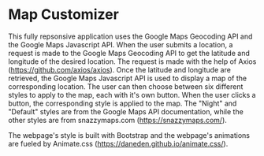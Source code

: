 # Map Customizer

This fully repsonsive application uses the Google Maps Geocoding API and the Google Maps Javascript API. When the user submits a location, a request is made to the Google Maps Geocoding API to get the latitude and longitude of the desired location. The request is made with the help of Axios (https://github.com/axios/axios). Once the latitude and longitude are retrieved, the Google Maps Javascript API is used to display a map of the corresponding location. The user can then choose between six different styles to apply to the map, each with it's own button. When the user clicks a button, the corresponding style is applied to the map. The "Night" and "Default" styles are from the Google Maps API documentation, while the other styles are from snazzymaps.com (https://snazzymaps.com/).

The webpage's style is built with Bootstrap and the webpage's animations are fueled by Animate.css (https://daneden.github.io/animate.css/).
